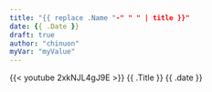 ```yaml
---
title: "{{ replace .Name "-" " " | title }}"
date: {{ .Date }}
draft: true
author: "chinuon"
myVar: "myValue"
---
```

{{< youtube 2xkNJL4gJ9E >}}
{{ .Title }}
{{ .date }}

